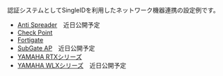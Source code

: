 認証システムとしてSingleIDを利用したネットワーク機器連携の設定例です。

* [Anti Spreader](./anti_spreader/)　近日公開予定
* [Check Point](./checkpoint/)
* [Fortigate](./fortigate/)
* [SubGate AP](./subgate_ap/)　近日公開予定
* [YAMAHA RTXシリーズ](./yamaha_rtx/)　
* [YAMAHA WLXシリーズ](./yamaha_wlx/)　近日公開予定
